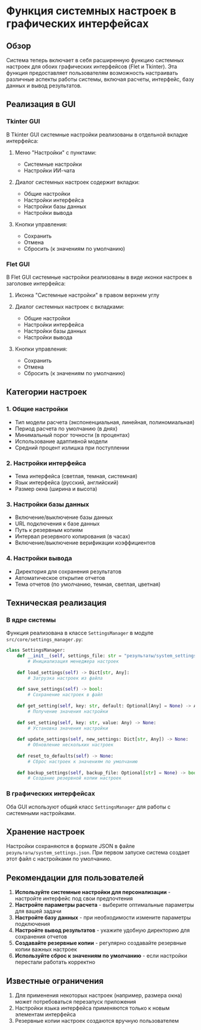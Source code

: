 # Функция системных настроек в графических интерфейсах

## Обзор

Система теперь включает в себя расширенную функцию системных настроек для обоих графических интерфейсов (Flet и Tkinter). Эта функция предоставляет пользователям возможность настраивать различные аспекты работы системы, включая расчеты, интерфейс, базу данных и вывод результатов.

## Реализация в GUI

### Tkinter GUI

В Tkinter GUI системные настройки реализованы в отдельной вкладке интерфейса:

1. Меню "Настройки" с пунктами:
   - Системные настройки
   - Настройки ИИ-чата

2. Диалог системных настроек содержит вкладки:
   - Общие настройки
   - Настройки интерфейса
   - Настройки базы данных
   - Настройки вывода

3. Кнопки управления:
   - Сохранить
   - Отмена
   - Сбросить (к значениям по умолчанию)

### Flet GUI

В Flet GUI системные настройки реализованы в виде иконки настроек в заголовке интерфейса:

1. Иконка "Системные настройки" в правом верхнем углу
2. Диалог системных настроек с вкладками:
   - Общие настройки
   - Настройки интерфейса
   - Настройки базы данных
   - Настройки вывода

3. Кнопки управления:
   - Сохранить
   - Отмена
   - Сбросить (к значениям по умолчанию)

## Категории настроек

### 1. Общие настройки
- Тип модели расчета (экспоненциальная, линейная, полиномиальная)
- Период расчета по умолчанию (в днях)
- Минимальный порог точности (в процентах)
- Использование адаптивной модели
- Средний процент излишка при поступлении

### 2. Настройки интерфейса
- Тема интерфейса (светлая, темная, системная)
- Язык интерфейса (русский, английский)
- Размер окна (ширина и высота)

### 3. Настройки базы данных
- Включение/выключение базы данных
- URL подключения к базе данных
- Путь к резервным копиям
- Интервал резервного копирования (в часах)
- Включение/выключение верификации коэффициентов

### 4. Настройки вывода
- Директория для сохранения результатов
- Автоматическое открытие отчетов
- Тема отчетов (по умолчанию, темная, светлая, цветная)

## Техническая реализация

### В ядре системы
Функция реализована в классе `SettingsManager` в модуле `src/core/settings_manager.py`:

```python
class SettingsManager:
    def __init__(self, settings_file: str = "результаты/system_settings.json"):
        # Инициализация менеджера настроек
        
    def load_settings(self) -> Dict[str, Any]:
        # Загрузка настроек из файла
        
    def save_settings(self) -> bool:
        # Сохранение настроек в файл
        
    def get_setting(self, key: str, default: Optional[Any] = None) -> Any:
        # Получение значения настройки
        
    def set_setting(self, key: str, value: Any) -> None:
        # Установка значения настройки
        
    def update_settings(self, new_settings: Dict[str, Any]) -> None:
        # Обновление нескольких настроек
        
    def reset_to_defaults(self) -> None:
        # Сброс настроек к значениям по умолчанию
        
    def backup_settings(self, backup_file: Optional[str] = None) -> bool:
        # Создание резервной копии настроек
```

### В графических интерфейсах
Оба GUI используют общий класс `SettingsManager` для работы с системными настройками.

## Хранение настроек

Настройки сохраняются в формате JSON в файле `результаты/system_settings.json`. При первом запуске система создает этот файл с настройками по умолчанию.

## Рекомендации для пользователей

1. **Используйте системные настройки для персонализации** - настройте интерфейс под свои предпочтения
2. **Настройте параметры расчета** - выберите оптимальные параметры для вашей задачи
3. **Настройте базу данных** - при необходимости измените параметры подключения
4. **Настройте вывод результатов** - укажите удобную директорию для сохранения отчетов
5. **Создавайте резервные копии** - регулярно создавайте резервные копии важных настроек
6. **Используйте сброс к значениям по умолчанию** - если настройки перестали работать корректно

## Известные ограничения

1. Для применения некоторых настроек (например, размера окна) может потребоваться перезапуск приложения
2. Настройки языка интерфейса применяются только к новым элементам интерфейса
3. Резервные копии настроек создаются вручную пользователем